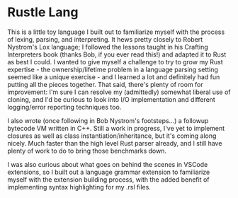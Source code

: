 # Rustle Lang

This is a little toy language I built out to familiarize myself with the process of lexing, parsing, and interpreting. It hews pretty closely to Robert Nystrom's Lox language; I followed the lessons taught in his Crafting Interpreters book (thanks Bob, if you ever read this!) and adapted it to Rust as best I could. I wanted to give myself a challenge to try to grow my Rust expertise - the ownership/lifetime problem in a language parsing setting seemed like a unique exercise - and I learned a lot and definitely had fun putting all the pieces together. That said, there's plenty of room for improvement: I'm sure I can resolve my (admittedly) somewhat liberal use of cloning, and I'd be curious to look into I/O implementation and different logging/error reporting techniques too.

I also wrote (once following in Bob Nystrom's footsteps...) a followup bytecode VM written in C++. Still a work in progress, I've yet to implement closures as well as class instantiation/inheritance, but it's coming along nicely. Much faster than the high level Rust parser already, and I still have plenty of work to do to bring those benchmarks down.

I was also curious about what goes on behind the scenes in VSCode extensions, so I built out a language grammar extension to familiarize myself with the extension building process, with the added benefit of implementing syntax highlighting for my .rsl files.

